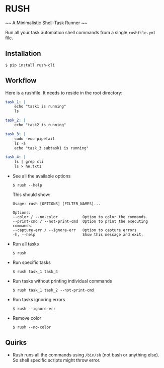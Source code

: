 # RUSH
~~ A Minimalistic Shell-Task Runner ~~

Run all your task automation shell commands from a single `rushfile.yml` file.

## Installation

```
$ pip install rush-cli
```

## Workflow

Here is a rushfile. It needs to reside in the root directory:

``` yml
task_1: |
    echo "task1 is running"
    ls

task_2: |
    echo "task2 is running"

task_3: |
    sudo -euo pipefail
    ls -a
    echo "task_3 subtask1 is running"

task_4: |
    ls | grep cli
    ls > he.txt1
```

* See all the available options
    ```
    $ rush --help
    ```
    This should show:
    ```
    Usage: rush [OPTIONS] [FILTER_NAMES]...

    Options:
    --color / --no-color           Option to color the commands.
    --print-cmd / --not-print-cmd  Option to print the executing commands.
    --capture-err / --ignore-err   Option to capture errors
    -h, --help                     Show this message and exit.
    ```

* Run all tasks
    ```
    $ rush
    ```

* Run specific tasks
    ```
    $ rush task_1 task_4
    ```

* Run tasks without printing individual commands
    ```
    $ rush task_1 task_2 --not-print-cmd
    ```

* Run tasks ignoring errors
    ```
    $ rush --ignore-err
    ```

* Remove color
    ```
    $ rush --no-color
    ```


## Quirks

* Rush runs all the commands using `/bin/sh` (not bash or anything else). So shell specific scripts might throw error.
